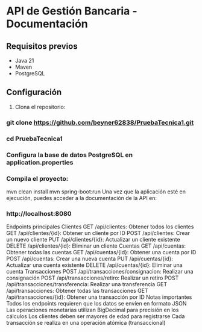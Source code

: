 # API de Gestión Bancaria - Documentación

## Requisitos previos
- Java 21
- Maven
- PostgreSQL

## Configuración
1. Clona el repositorio:

### git clone https://github.com/beyner62838/PruebaTecnica1.git
### cd PruebaTecnica1
### Configura la base de datos PostgreSQL en application.properties

### Compila el proyecto:
mvn clean install
mvn spring-boot:run
Una vez que la aplicación esté en ejecución, puedes acceder a la documentación de la API en:

### http://localhost:8080 

Endpoints principales
Clientes
GET /api/clientes: Obtener todos los clientes
GET /api/clientes/{id}: Obtener un cliente por ID
POST /api/clientes: Crear un nuevo cliente
PUT /api/clientes/{id}: Actualizar un cliente existente
DELETE /api/clientes/{id}: Eliminar un cliente
Cuentas
GET /api/cuentas: Obtener todas las cuentas
GET /api/cuentas/{id}: Obtener una cuenta por ID
POST /api/cuentas: Crear una nueva cuenta
PUT /api/cuentas/{id}: Actualizar una cuenta existente
DELETE /api/cuentas/{id}: Eliminar una cuenta
Transacciones
POST /api/transacciones/consignacion: Realizar una consignación
POST /api/transacciones/retiro: Realizar un retiro
POST /api/transacciones/transferencia: Realizar una transferencia
GET /api/transacciones: Obtener todas las transacciones
GET /api/transacciones/{id}: Obtener una transacción por ID
Notas importantes
Todos los endpoints requieren que los datos se envíen en formato JSON
Las operaciones monetarias utilizan BigDecimal para precisión en los cálculos
Los clientes deben ser mayores de edad para registrarse
Cada transacción se realiza en una operación atómica (transaccional)
